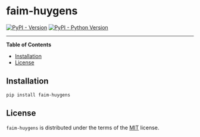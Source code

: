 <!--
SPDX-FileCopyrightText: 2023 Friedrich Miescher Institute for Biomedical Research (FMI), Basel (Switzerland)

SPDX-License-Identifier: MIT
-->

# faim-huygens

[![PyPI - Version](https://img.shields.io/pypi/v/faim-huygens.svg)](https://pypi.org/project/faim-huygens)
[![PyPI - Python Version](https://img.shields.io/pypi/pyversions/faim-huygens.svg)](https://pypi.org/project/faim-huygens)

-----

**Table of Contents**

- [Installation](#installation)
- [License](#license)

## Installation

```console
pip install faim-huygens
```

## License

`faim-huygens` is distributed under the terms of the [MIT](https://spdx.org/licenses/MIT.html) license.
